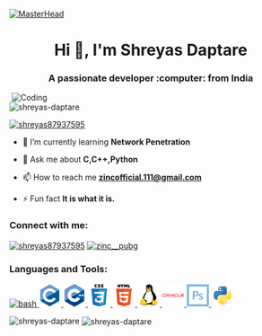 [![MasterHead](https://i.pinimg.com/originals/90/ca/e0/90cae0cf9b6cded6456a336101de9fd8.jpg)](https://www.youtube.com/watch?v=dQw4w9WgXcQ)
<h1 align="center">Hi 👋, I'm Shreyas Daptare</h1>
<h3 align="center">A passionate developer :computer: from India</h3>
<img align="right" alt="Coding" width="500" src="https://media.tenor.com/-SV9TjUGabMAAAAC/hacker-python.gif">

<p align="left"> <img src="https://komarev.com/ghpvc/?username=shreyas-daptare&label=Profile%20views&color=0e75b6&style=flat" alt="shreyas-daptare" /> </p>

<p align="left"> <a href="https://twitter.com/shreyas87937595" target="blank"><img src="https://img.shields.io/twitter/follow/shreyas87937595?logo=twitter&style=for-the-badge" alt="shreyas87937595" /></a> </p>

- 🌱 I’m currently learning **Network Penetration**

- 💬 Ask me about **C,C++,Python**

- 📫 How to reach me **zincofficial.111@gmail.com**

- ⚡ Fun fact **It is what it is.**

<h3 align="left">Connect with me:</h3>
<p align="left">
<a href="https://twitter.com/shreyas87937595" target="blank"><img align="center" src="https://raw.githubusercontent.com/rahuldkjain/github-profile-readme-generator/master/src/images/icons/Social/twitter.svg" alt="shreyas87937595" height="30" width="40" /></a>
<a href="https://instagram.com/zinc__pubg" target="blank"><img align="center" src="https://raw.githubusercontent.com/rahuldkjain/github-profile-readme-generator/master/src/images/icons/Social/instagram.svg" alt="zinc__pubg" height="30" width="40" /></a>
</p>

<h3 align="left">Languages and Tools:</h3>
<p align="left"> <a href="https://www.gnu.org/software/bash/" target="_blank" rel="noreferrer"> <img src="https://www.vectorlogo.zone/logos/gnu_bash/gnu_bash-icon.svg" alt="bash" width="40" height="40"/> </a> <a href="https://www.cprogramming.com/" target="_blank" rel="noreferrer"> <img src="https://raw.githubusercontent.com/devicons/devicon/master/icons/c/c-original.svg" alt="c" width="40" height="40"/> </a> <a href="https://www.w3schools.com/cpp/" target="_blank" rel="noreferrer"> <img src="https://raw.githubusercontent.com/devicons/devicon/master/icons/cplusplus/cplusplus-original.svg" alt="cplusplus" width="40" height="40"/> </a> <a href="https://www.w3schools.com/css/" target="_blank" rel="noreferrer"> <img src="https://raw.githubusercontent.com/devicons/devicon/master/icons/css3/css3-original-wordmark.svg" alt="css3" width="40" height="40"/> </a> <a href="https://www.w3.org/html/" target="_blank" rel="noreferrer"> <img src="https://raw.githubusercontent.com/devicons/devicon/master/icons/html5/html5-original-wordmark.svg" alt="html5" width="40" height="40"/> </a> <a href="https://www.linux.org/" target="_blank" rel="noreferrer"> <img src="https://raw.githubusercontent.com/devicons/devicon/master/icons/linux/linux-original.svg" alt="linux" width="40" height="40"/> </a> <a href="https://www.oracle.com/" target="_blank" rel="noreferrer"> <img src="https://raw.githubusercontent.com/devicons/devicon/master/icons/oracle/oracle-original.svg" alt="oracle" width="40" height="40"/> </a> <a href="https://www.photoshop.com/en" target="_blank" rel="noreferrer"> <img src="https://raw.githubusercontent.com/devicons/devicon/master/icons/photoshop/photoshop-line.svg" alt="photoshop" width="40" height="40"/> </a> <a href="https://www.python.org" target="_blank" rel="noreferrer"> <img src="https://raw.githubusercontent.com/devicons/devicon/master/icons/python/python-original.svg" alt="python" width="40" height="40"/> </a> </p>

<p><img align="left" src="https://github-readme-stats.vercel.app/api/top-langs?username=shreyas-daptare&show_icons=true&locale=en&layout=compact" alt="shreyas-daptare" /></p>

<p>&nbsp;<img align="center" src="https://github-readme-stats.vercel.app/api?username=shreyas-daptare&show_icons=true&locale=en" alt="shreyas-daptare" /></p>
